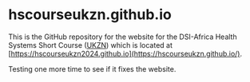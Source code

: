 # hscourseukzn.github.io

This is the GitHub repository for the website for the DSI-Africa Health Systems Short Course ([UKZN](https://ukzn.ac.za)) which is located at [https://hscourseukzn2024.github.io](https://hscourseukzn.github.io/).

Testing one more time to see if it fixes the website.
